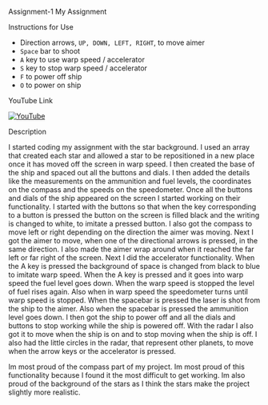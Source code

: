 Assignment-1
My Assignment

Instructions for Use
* Direction arrows, ```UP, DOWN, LEFT, RIGHT```, to move aimer
* ```Space``` bar to shoot
* ```A``` key to use warp speed / accelerator
* ```S``` key to stop warp speed / accelerator
* ```F``` to power off ship
* ```O``` to power on ship

YouTube Link

[![YouTube](http://img.youtube.com/vi/MKA_l09vPDg/0.jpg)]( https://www.youtube.com/watch?v=MKA_l09vPDg)

Description

I started coding my assignment with the star background. I used an array that created each star and allowed a star to be repositioned in a new place once it has moved off the screen in warp speed. I then created the base of the ship and spaced out all the buttons and dials. I then added the details like the measurements on the ammunition and fuel levels, the coordinates on the compass and the speeds on the speedometer. Once all the buttons and dials of the ship appeared on the screen I started working on their functionality. I started with the buttons so that when the key corresponding to a button is pressed the button on the screen is filled black and the writing is changed to white, to imitate a pressed button. I also got the compass to move left or right depending on the direction the aimer was moving. Next I got the aimer to move, when one of the directional arrows is pressed, in the same direction. I also made the aimer wrap around when it reached the far left or far right of the screen. Next I did the accelerator functionality. When the A key is pressed the background of space is changed from black to blue to imitate warp speed. When the A key is pressed and it goes into warp speed the fuel level goes down. When the warp speed is stopped the level of fuel rises again. Also when in warp speed the speedometer turns until warp speed is stopped. When the spacebar is pressed the laser is shot from the ship to the aimer. Also when the spacebar is pressed the ammunition level goes down. I then got the ship to power off and all the dials and buttons to stop working while the ship is powered off. With the radar I also got it to move when the ship is on and to stop moving when the ship is off. I also had the little circles in the radar, that represent other planets, to move when the arrow keys or the accelerator is pressed.

Im most proud of the compass part of my project. Im most proud of this functionality because I found it the most difficult to get working. Im also proud of the background of the stars as I think the stars make the project slightly more realistic.


